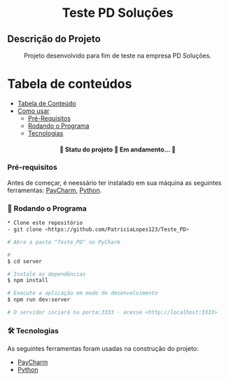 <h1 align="center">Teste PD Soluções</h1>

## Descrição do Projeto
<p align="center">Projeto desenvolvido para fim de teste na empresa PD Soluções.</p>

Tabela de conteúdos
=================
<!--ts-->
  
   * [Tabela de Conteúdo](#tabela-de-conteudo)
   * [Como usar](#como-usar)
      * [Pré-Requisitos](#Pre-requisitos)
      * [Rodando o Programa](#Rodando-o-Programa)
      * [Tecnologias](#tecnologias)
<!--te-->


<h4 align="center"> 
	🚧  Statu do projeto 🚀 Em andamento...  🚧
</h4>



### Pré-requisitos

Antes de começar, é neessário ter instalado em sua máquina as seguintes ferramentas:
[PayCharm](https://www.jetbrains.com/pycharm/), [Python](https://www.python.org/downloads/). 

### 🎲 Rodando o Programa 

```bash
* Clone este repositório
- git clone <https://github.com/PatriciaLopes123/Teste_PD>

# Abra a pasta "Teste_PD" no PyCharm 

# 
$ cd server

# Instale as dependências
$ npm install

# Execute a aplicação em modo de desenvolvimento
$ npm run dev:server

# O servidor inciará na porta:3333 - acesse <http://localhost:3333>
```

### 🛠 Tecnologias

As seguintes ferramentas foram usadas na construção do projeto:

- [PayCharm](https://www.jetbrains.com/pycharm/)
- [Python](https://www.python.org/downloads/)
